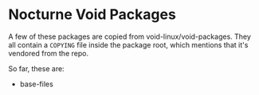 # Nocturne Void Packages

A few of these packages are copied from void-linux/void-packages. They all
contain a `COPYING` file inside the package root, which mentions that it's
vendored from the repo.

So far, these are:

- base-files
